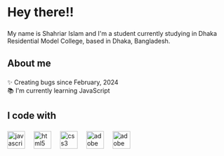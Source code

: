 <h1 align="left">Hey there!!</h1>

###

<p align="left">My name is Shahriar Islam and I'm a student currently studying in Dhaka Residential Model College, based in Dhaka, Bangladesh.</p>

###

<h2 align="left">About me</h2>

###

<p align="left">✨ Creating bugs since February, 2024<br>📚 I'm currently learning JavaScript

###

<h2 align="left">I code with</h2>

###

<div align="left">
  <img src="https://cdn.jsdelivr.net/gh/devicons/devicon/icons/javascript/javascript-original.svg" height="40" alt="javascript logo"  />
  <img width="12" />
  <img src="https://cdn.jsdelivr.net/gh/devicons/devicon/icons/html5/html5-original.svg" height="40" alt="html5 logo"  />
  <img width="12" />
  <img src="https://cdn.jsdelivr.net/gh/devicons/devicon/icons/css3/css3-original.svg" height="40" alt="css3 logo"  />
  <img width="12" />
  <img src="https://upload.wikimedia.org/wikipedia/commons/thumb/f/fb/Adobe_Illustrator_CC_icon.svg/512px-Adobe_Illustrator_CC_icon.svg.png?20220814183839" height="40" alt="adobe illustrator logo" />
  <img width="12" />
  <img src="https://upload.wikimedia.org/wikipedia/commons/thumb/a/af/Adobe_Photoshop_CC_icon.svg/1051px-Adobe_Photoshop_CC_icon.svg.png" height="40" alt="adobe illustrator logo" />
  <img width="12" />
</div>

###
